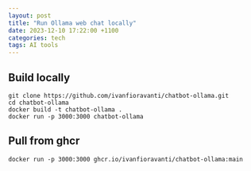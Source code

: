 ```yaml
---
layout: post
title: "Run Ollama web chat locally"
date: 2023-12-10 17:22:00 +1100
categories: tech
tags: AI tools
---
```


## Build locally
```
git clone https://github.com/ivanfioravanti/chatbot-ollama.git
cd chatbot-ollama
docker build -t chatbot-ollama .
docker run -p 3000:3000 chatbot-ollama
```

## Pull from ghcr
```
docker run -p 3000:3000 ghcr.io/ivanfioravanti/chatbot-ollama:main
```